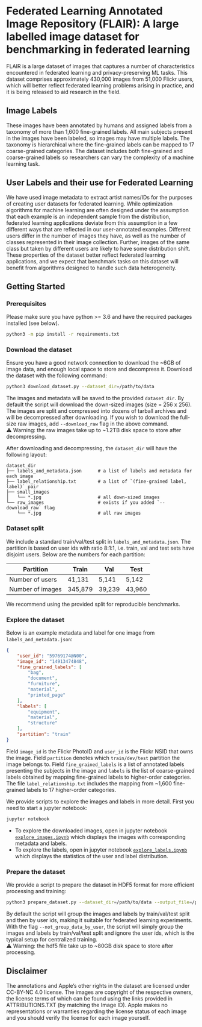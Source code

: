 # Federated Learning Annotated Image Repository (FLAIR): A large labelled image dataset for benchmarking in federated learning

FLAIR is a large dataset of images that captures a number of characteristics encountered in federated learning and privacy-preserving ML tasks. 
This dataset comprises approximately 430,000 images from 51,000 Flickr users, which will better reflect federated learning problems arising in practice, and it is being released to aid research in the field.

## Image Labels
These images have been annotated by humans and assigned labels from a taxonomy of more than 1,600 fine-grained labels. 
All main subjects present in the images have been labeled, so images may have multiple labels. 
The taxonomy is hierarchical where the fine-grained labels can be mapped to 17 coarse-grained categories.
The dataset includes both fine-grained and coarse-grained labels so researchers can vary the complexity of a machine learning task.

## User Labels and their use for Federated Learning
We have used image metadata to extract artist names/IDs for the purposes of creating user datasets for federated learning. 
While optimization algorithms for machine learning are often designed under the assumption that each example is an independent sample from the distribution, federated learning applications deviate from this assumption in a few different ways that are reflected in our user-annotated examples. 
Different users differ in the number of images they have, as well as the number of classes represented in their image collection. 
Further, images of the same class but taken by different users are likely to have some distribution shift. 
These properties of the dataset better reflect federated learning applications, and we expect that benchmark tasks on this dataset will benefit from algorithms designed to handle such data heterogeneity.

## Getting Started
### Prerequisites
Please make sure you have python >= 3.6 and have the required packages installed (see below).
```sh
python3 -m pip install -r requirements.txt
```
### Download the dataset
Ensure you have a good network connection to download the ~6GB of image data, and enough local space to store and decompress it.
Download the dataset with the following command:
```sh
python3 download_dataset.py --dataset_dir=/path/to/data 
```
The images and metadata will be saved to the provided `dataset_dir`.
By default the script will download the down-sized images (size = 256 x 256). 
The images are split and compressed into dozens of tarball archives and will be decompressed after downloading.
If you wish to download the full-size raw images, add `--download_raw` flag in the above command.\
 ⚠️ Warning: the raw images take up to ~1.2TB disk space to store after decompressing.

After downloading and decompressing, the `dataset_dir` will have the following layout:
```
dataset_dir
├── labels_and_metadata.json      # a list of labels and metadata for each image
├── label_relationship.txt        # a list of `(fine-grained label, label)` pair
├── small_images
│   └── *.jpg                     # all down-sized images
└── raw_images                    # exists if you added `--download_raw` flag
    └── *.jpg                     # all raw images
```

### Dataset split
We include a standard train/val/test split in `labels_and_metadata.json`.
The partition is based on user ids with ratio 8:1:1, i.e. train, val and test sets have disjoint users.
Below are the numbers for each partition:

| Partition        | Train   | Val    | Test   |
| ---------------- | ------- | ------ | ------ |
| Number of users  | 41,131  | 5,141  | 5,142  |
| Number of images | 345,879 | 39,239 | 43,960 |

We recommend using the provided split for reproducible benchmarks.

### Explore the dataset
Below is an example metadata and label for one image from `labels_and_metadata.json`:
```json
{
    "user_id": "59769174@N00",
    "image_id": "14913474848",
    "fine_grained_labels": [
        "bag",
        "document",
        "furniture",
        "material",
        "printed_page"
    ],
    "labels": [
        "equipment",
        "material",
        "structure"
    ],
    "partition": "train"
}
```
Field `image_id` is the Flickr PhotoID and `user_id` is the Flickr NSID that owns the image.
Field `partition` denotes which `train/dev/test` partition the image belongs to.
Field `fine_grained_labels` is a list of annotated labels presenting the subjects in the image and `labels` is the list of coarse-grained labels obtained by  mapping fine-grained labels to higher-order categories.
The file `label_relationship.txt` includes the mapping from ~1,600 fine-grained labels to 17 higher-order categories.

We provide scripts to explore the images and labels in more detail. First you need to start a jupyter notebook:
```sh
jupyter notebook
```
- To explore the downloaded images, open in jupyter notebook [`explore_images.ipynb`](./explore_images.ipynb) which displays the images with corresponding metadata and labels.
- To explore the labels, open in jupyter notebook  [`explore_labels.ipynb`](./explore_labels.ipynb) which displays the statistics of the user and label distribution.

### Prepare the dataset
We provide a script to prepare the dataset in HDF5 format for more efficient processing and training:
```sh
python3 prepare_dataset.py --dataset_dir=/path/to/data --output_file=/path/to/hdf5
```
By default the script will group the images and labels by train/val/test split and then by user ids, making it suitable for federated learning experiments.
With the flag `--not_group_data_by_user`, the script will simply group the images and labels by train/val/test split and ignore the user ids, which is the typical setup for centralized training. \
⚠️ Warning: the hdf5 file take up to ~80GB disk space to store after processing.

## Disclaimer
The annotations and Apple’s other rights in the dataset are licensed under CC-BY-NC 4.0 license. 
The images are copyright of the respective owners, the license terms of which can be found using the links provided in ATTRIBUTIONS.TXT (by matching the Image ID). 
Apple makes no representations or warranties regarding the license status of each image and you should verify the license for each image yourself.
